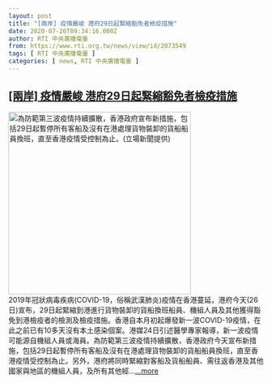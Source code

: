```yaml
---
layout: post
title: "[兩岸] 疫情嚴峻 港府29日起緊縮豁免者檢疫措施"
date: 2020-07-26T09:34:16.000Z
author: RTI 中央廣播電臺
from: https://www.rti.org.tw/news/view/id/2073549
tags: [ RTI 中央廣播電臺 ]
categories: [ news, RTI 中央廣播電臺 ]
---
```

<!--1595756056000-->
[[兩岸] 疫情嚴峻 港府29日起緊縮豁免者檢疫措施](https://www.rti.org.tw/news/view/id/2073549)
------

<div>
<img src="https://static.rti.org.tw/assets/thumbnails/2020/07/26/1679b09afed373ca006e865c4a465f9d.png" width="360" alt="為防範第三波疫情持續擴散，香港政府宣布新措施，包括29日起暫停所有客船及沒有在港處理貨物裝卸的貨船船員換班，直至香港疫情受控制為止。(立場新聞提供)" title="為防範第三波疫情持續擴散，香港政府宣布新措施，包括29日起暫停所有客船及沒有在港處理貨物裝卸的貨船船員換班，直至香港疫情受控制為止。(立場新聞提供)"><br>2019年冠狀病毒疾病(COVID-19，俗稱武漢肺炎)疫情在香港蔓延，港府今天(26日)宣布，29日起緊縮到港進行貨物裝卸的貨船換班船員、機組人員及其他獲得豁免到港檢疫者的檢測及檢疫措施。香港自本月初起爆發新一波COVID-19疫情，在此之前已有10多天沒有本土感染個案。港媒24日引述醫學專家報導，新一波疫情可能源自機組人員或海員。為防範第三波疫情持續擴散，香港政府今天宣布新措施，包括29日起暫停所有客船及沒有在港處理貨物裝卸的貨船船員換班，直至香港疫情受控制為止。另外，港府將同時緊縮對客船及貨船船員、需往返香港及其他國家與地區的機組人員，及所有其他經...<a target="_blank" href="https://www.rti.org.tw/news/view/id/2073549">...more</a>
</div>
